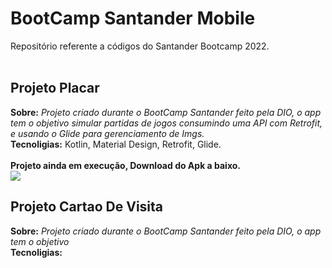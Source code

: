 <h1>BootCamp Santander Mobile</h1>
Repositório referente a códigos do Santander Bootcamp 2022.
<br>
<br>
<div>
<h2>Projeto Placar</h2>
  <b>Sobre:</b> <i>Projeto criado durante o BootCamp Santander feito pela DIO, o app tem o objetivo simular partidas de jogos consumindo uma API com Retrofit, e usando o Glide para gerenciamento de Imgs.</i> <br>
  <b>Tecnoligias:</b> Kotlin, Material Design, Retrofit, Glide.
  <br>
  <br>
<b>Projeto ainda em execução, Download do Apk  a baixo.</b>
<br>
  <a href="https://github.com/richardsonrr/bootcamp-dio-santander-mobile/raw/master/ProjetoPlacar/APK/app-debug.apk" target="_blank"><img src="https://user-images.githubusercontent.com/71666036/179619386-202e4079-d267-49f2-b8de-99e9188d92d6.png" target="_blank"></a> 
  
  <h2>Projeto Cartao De Visita</h2>
  <b>Sobre:</b> <i>Projeto criado durante o BootCamp Santander feito pela DIO, o app tem o objetivo </i> <br>
  <b>Tecnoligias:</b>
  <br>
  <br>
<b></b>
<br>
  <a href="" target="_blank"><img src="" target="_blank"></a> 





